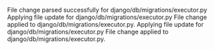 File change parsed successfully for django/db/migrations/executor.py
Applying file update for django/db/migrations/executor.py
File change applied to django/db/migrations/executor.py.
Applying file update for django/db/migrations/executor.py
File change applied to django/db/migrations/executor.py.
